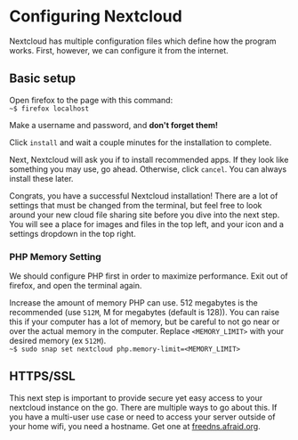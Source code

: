 # Configuring Nextcloud

Nextcloud has multiple configuration files which define how the program works.  First, however, we can configure it from the internet.

## Basic setup  


Open firefox to the page with this command:  
                `~$ firefox localhost`  

Make a username and password, and **don't forget them!**

Click `install` and wait a couple minutes for the installation to complete.  

Next, Nextcloud will ask you if to install recommended apps.  If they look like something you may use, go ahead.  Otherwise, click `cancel`.  You can always install these later. 

Congrats, you have a successful Nextcloud installation!  There are a lot of settings that must be changed from the terminal, but feel free to look around your new cloud file sharing site before you dive into the next step.  You will see a place for images and files in the top left, and your icon and a settings dropdown in the top right.

### PHP Memory Setting

We should configure PHP first in order to maximize performance.  Exit out of firefox, and open the terminal again.  

Increase the amount of memory PHP can use.  512 megabytes is the recommended (use `512M`, M for megabytes (default is 128)).  You can raise this if your computer has a lot of memory, but be careful to not go near or over the actual memory in the computer.  Replace `<MEMORY_LIMIT>` with your desired memory (ex `512M`).  
                `~$ sudo snap set nextcloud php.memory-limit=<MEMORY_LIMIT>`

## HTTPS/SSL

This next step is important to provide secure yet easy access to your nextcloud instance on the go.  There are multiple ways to go about this.  If you have a multi-user use case or need to access your server outside of your home wifi, you need a hostname.  Get one at [freedns.afraid.org](https://freedns.afraid.org).




<!--
### Option 2: Using your user computer
First, from your **user computer** find your ip address using [this guide](https://mashable.com/article/how-to-find-your-ip-address).  Then run this command in your **server computer**:
                `~$ sudo nextcloud.occ config:system:set trusted_domains 1 \
    --value=<YOUR_IP>`  

Next, we need to know the **server computer** ip address to open the site.  Run this to get the address:  
                `~$ hostname -I | awk '{print $1}'`

Now, in your **user computer**, open a browser and navigate to the IP address you found in the previous step.  You should see an account creation page. --->